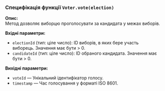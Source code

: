 ### Специфікація функції `Voter.vote(election)`

**Опис:**  
Метод дозволяє виборцю проголосувати за кандидата у межах виборів.

**Вхідні параметри:**
- `electionId` (тип: ціле число): ID виборів, в яких бере участь виборець. Значення має бути > 0.
- `candidateId` (тип: ціле число): ID обраного кандидата. Значення має бути > 0.

**Вихідні параметри:**
- `voteId` — Унікальний ідентифікатор голосу.
- `timestamp` — Час голосування у форматі ISO 8601.
